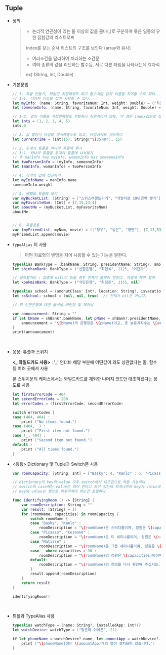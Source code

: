 ## Tuple

* 정의 

  > - 논리적 연관성이 있는 둘 이상의 값을 콤마(,)로 구분하여 묶은 일종의 유한 집합값의 리스트로써
  >
  > ​        index를 갖는 순서 리스트의 구조를 보인다 (array와 유사)
  >
  > - 여러조건을 달리하여 처리하는 조건문
  > - 여러 종류의 값을 리턴하는 함수등, 서로 다른 타입을 나타내는데 효과적
  >
  > ​       ex) (String, Int, Double)



* 기본문법

  ``` swift
  // 1. 튜플 만들기, 타입만 지정해줘도 되고 함수처럼 값의 이름을 지어줄 수도 있다.
  // 1-1. 다양한 타입을 섞어 사용할 수 있다.
  let myInfo: (name: String, favoriteNum: Int, weight: Double) = ("최정훈", 7, 53.5)
  let someoneInfo: (name: String, favoriteNum: Int, weight: Double) = ("한그림", 12, 51.6)

  // 1-2. 값의 이름을 지정안해줘도 무방하나 직관적이지 않음, 이 경우 index값으로 접근가능
  let ints = (1, 2, 3, 4, 5)
  ints.0

  // 2. 값 할당시 타입을 명시해줄수도 있고, 타입생략도 가능하다
  let currentTime = (Int(15), String("\(35)분"), 15)

  // 3. 두개의 튜플을 하나의 튜플에 묶기
  // 3-1. 하나의 튜플을 두개의 튜플에 나눠넣기
  // 즉 manInfo has myInfo, womanInfo has someoneInfo
  let twoPersonInfo = (myInfo, someoneInfo)
  let (manInfo, womanInfo) = twoPersonInfo

  // 4. 각각의 값에 접근하기
  let myInfoName = manInfo.name
  someoneInfo.weight

  // 5. 배열을 튜플에 넣기
  var myBucketList: [String] = ["스위스여행또가기", "개발자로 10년경력 쌓기"]
  var myFavoriteNum: [Int] = [7,15,23,4]
  let aboutMe = (myBucketList, myFavoriteNum)
  aboutMe


  // 6. 튜플응용
  var (myFriendList, myNum, movie) = (["정우", "상은", "영현"], [7,13,53], "남한산성")
  myFriendList.append(movie)
  ```



* ```typeAlias``` 의 사용

  > 어떤 자료형의 별명을 지어 사용할 수 있는 기능을 말한다.

  ```swift
  typealias BankType = (bankName: String, presidentName: String?, amoutofAccount: Int?, address: String?)?
  let shinhanBank: BankType = ("신한은행", "최현석", 2125, "어딘가")

  // 생각할거리 : 값중에 nill이 있을 경우 전체가 출력이 안된다. 어떻게 해야 할까
  let kookminBank: BankType = ("국민은행", "최정훈", 1155, nil)

  typealias school = (amonutClass: Int?, location: String?, isvacation: Bool)?
  let ksSchool: school = (nil, nil, true)  // 전체가 nil은 아니다.
  ```

  ```swift
  // 위 신한은행에 대한 옵셔널 바인딩 및 체이닝

  var announcement: String = ""
  if let bName = shBank?.bankName, let pName = shBank?.presidentName, let amount = shBank?.amoutofAccount, let address = shBank?.address {
      announcement = "\(bName)의 은행장은 \(pName)이고, 총 보유계좌수는 \(amount)개 이며, 주소는 \(address)입니다."
  }
  print(announcement)	
  ```

  ​


* 응용: 튜플과 스위치

  **<_ 와일드카드 사용>**  : '_'  언더바 해당 부분에 어떤값이 와도 상관없다는 말, 함수 등 여러 곳에서 사용

   본 스위치문의 케이스에서는 와일드카드를 제외한 나머지 코드만 대조하겠다는 용도로 사용

  ```swift
  let firstErrorCode = 404
  let secondErrorCode = 200
  let errorCodes = (firstErrorCode, secondErrorCode)

  switch errorCodes {
  case (404, 404) :
      print ("No items found.")
  case (404, _) :
      print ("First item not found.")
  case (_, 404) :
      print ("Second item not found.")
  default :
      print ("All tiems found.")
  }
  ```



* <응용>  Dictionary 및 Tuple과 Switch문 사용

  ```swift
  var roomCapacity: [String: Int] = ["Basky": 4, "Kanlo" : 5, "Picasso": 10, "Cezenne": 22,"Matisse": 30, "Rivera": 40]

  // dictionary의 key와 value 모두 switch에서 대조값으로 적용 가능하다
  // switch의 case에는 value만 와야 한다고 되어 있는데 딕셔너리의 key가 value로 인식되나보다
  // key와 value는 쌍으로 이루어져야 하는건 동일하다

  func identifyingRoom () -> [String] {
      var roomDescription: String = ""
      var result: [String] = []
      for (roomName, capacities) in roomCapacity {
          switch roomName {
          case "Basky", "Kanlo" :
              roomDescription = "\(roomName)은 스터디룸이며, 정원은 \(capacities)명입니다."
          case "Picasso", "Cezenne" :
              roomDescription = "\(roomName)은 티 세미나룸이며, 정원은 \(capacities)명입니다."
          case "Matisse" :
              roomDescription = "\(roomName)은 그룹 세미나룸이며, 정원은 \(capacities)명입니다."
          case _ where capacities > 30 :
              roomDescription = "\(roomName)의 정원은 \(capacities)명이며 별도의 사용신청이 필요합니다."
          default:
              roomDescription = "\(roomName)의 정보를 다시 확인해 주십시요."
          }
          result.append(roomDescription)
      }
      return result
  }

  identifyingRoom()

  ```

  ​



* 튜플과 TypeAlias 사용

  ```swift
  typealias watchType = (name: String?, installedApp: Int?)?
  let watchDevice: watchType = ("정훈의 아이폰", 21)

  if let phoneName = watchDevice?.name, let amountApp = watchDevice?.installedApp {
      print ("\(phoneName)에는 \(amountApp)개의 앱이 설치되어 있습니다.")
  }
  ```

  ​

